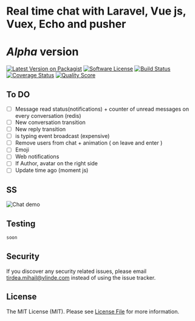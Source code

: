 # Real time chat with Laravel, Vue js, Vuex, Echo and pusher 
# *Alpha* version

[![Latest Version on Packagist][ico-version]][link-packagist]
[![Software License][ico-license]](LICENSE.md)
[![Build Status][ico-travis]][link-travis]
[![Coverage Status][ico-scrutinizer]][link-scrutinizer]
[![Quality Score][ico-code-quality]][link-code-quality]



## To DO

- [ ] Message read status(notifications) + counter of unread messages on every conversation (redis)
- [ ] New conversation transition
- [ ] New reply transition
- [ ] is typing event broadcast (expensive)
- [ ] Remove users from chat + animation ( on leave and enter )
- [ ] Emoji
- [ ] Web notifications
- [ ] If Author, avatar on the right side
- [ ] Update time ago (moment js)

## SS
![Chat demo](https://image.prntscr.com/image/b13ad61b11f441609e596113ca81fdfd.png)


## Testing

``` bash
soon
```



## Security

If you discover any security related issues, please email tirdea.mihail@vlinde.com instead of using the issue tracker.


## License

The MIT License (MIT). Please see [License File](LICENSE.md) for more information.


[ico-version]: https://img.shields.io/packagist/v/:vendor/:package_name.svg?style=flat-square
[ico-license]: https://img.shields.io/badge/license-MIT-brightgreen.svg?style=flat-square
[ico-travis]: https://img.shields.io/travis/:vendor/:package_name/master.svg?style=flat-square
[ico-scrutinizer]: https://img.shields.io/scrutinizer/coverage/g/:vendor/:package_name.svg?style=flat-square
[ico-code-quality]: https://img.shields.io/scrutinizer/g/:vendor/:package_name.svg?style=flat-square
[ico-downloads]: https://img.shields.io/packagist/dt/:vendor/:package_name.svg?style=flat-square

[link-packagist]: https://packagist.org/packages/:vendor/:package_name
[link-travis]: https://travis-ci.org/:vendor/:package_name
[link-scrutinizer]: https://scrutinizer-ci.com/g/:vendor/:package_name/code-structure
[link-code-quality]: https://scrutinizer-ci.com/g/:vendor/:package_name
[link-downloads]: https://packagist.org/packages/:vendor/:package_name
[link-author]: https://github.com/:author_username
[link-contributors]: ../../contributors
